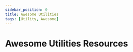 ```yaml
---
sidebar_position: 0
title: Awesome Utilities
tags: [Utility, Awesome]
---
```


Awesome Utilities Resources
===========================
